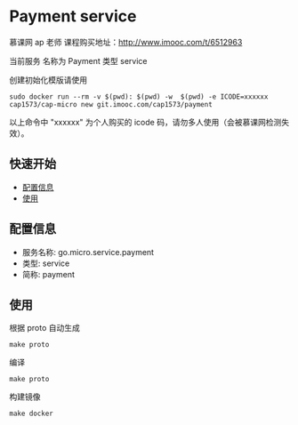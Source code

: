 # Payment service 
慕课网 ap 老师 课程购买地址：http://www.imooc.com/t/6512963

当前服务 名称为 Payment 类型 service 

创建初始化模版请使用

```
sudo docker run --rm -v $(pwd): $(pwd) -w  $(pwd) -e ICODE=xxxxxx cap1573/cap-micro new git.imooc.com/cap1573/payment
```
以上命令中 "xxxxxx" 为个人购买的 icode 码，请勿多人使用（会被慕课网检测失效）。

## 快速开始

- [配置信息](#配置信息)
- [使用](#使用)

## 配置信息

- 服务名称: go.micro.service.payment
- 类型: service
- 简称: payment

 

## 使用
根据 proto 自动生成
```
make proto
```

编译
```
make proto
```

构建镜像
```
make docker
```